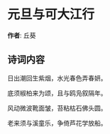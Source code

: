 # 元旦与可大江行

**作者**: 丘葵

## 诗词内容

日出潮回生紫烟，水光春色弄春妍。

底须椒柏来为颂，且与鸥凫叙隔年。

风动微波靴面皱，苔粘枯石佛头圆。

老来须与溪童乐，争倚芦花学放船。

